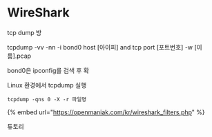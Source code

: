 # WireShark

tcp dump 방

tcpdump -vv -nn -i bond0 host \[아이피] and tcp port \[포트번호] -w \[이름].pcap

bond0은 ipconfig를 검색 후 확

Linux 환경에서 tcpdump 실행

```
tcpdump -qns 0 -X -r 파일명
```

{% embed url="https://openmaniak.com/kr/wireshark_filters.php" %}

&#x20;튜토리
